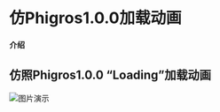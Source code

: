# 仿Phigros1.0.0加载动画

#### 介绍
## 仿照Phigros1.0.0 “Loading”加载动画
![图片演示](https://foruda.gitee.com/images/1687008467909412203/d0a7453b_10792455.png "屏幕截图 2023-06-17 212550.png")

